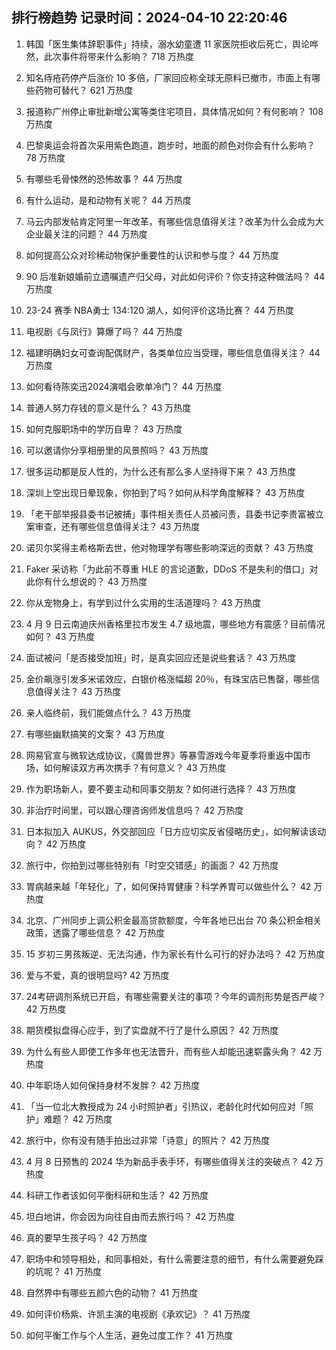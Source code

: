 
## 排行榜趋势 记录时间：2024-04-10 22:20:46
  
  1. 韩国「医生集体辞职事件」持续，溺水幼童遭 11 家医院拒收后死亡，舆论哗然，此次事件将带来什么影响？ 718 万热度
    
  2. 知名痔疮药停产后涨价 10 多倍，厂家回应称全球无原料已撤市，市面上有哪些药物可替代？ 621 万热度
    
  3. 报道称广州停止审批新增公寓等类住宅项目，具体情况如何？有何影响？ 108 万热度
    
  4. 巴黎奥运会将首次采用紫色跑道，跑步时，地面的颜色对你会有什么影响？ 78 万热度
    
  5. 有哪些毛骨悚然的恐怖故事？ 44 万热度
    
  6. 有什么运动，是和动物有关呢？ 44 万热度
    
  7. 马云内部发帖肯定阿里一年改革，有哪些信息值得关注？改革为什么会成为大企业最关注的问题？ 44 万热度
    
  8. 如何提高公众对珍稀动物保护重要性的认识和参与度？ 44 万热度
    
  9. 90 后准新娘婚前立遗嘱遗产归父母，对此如何评价？你支持这种做法吗？ 44 万热度
    
  10. 23-24 赛季 NBA勇士 134:120 湖人，如何评价这场比赛？ 44 万热度
    
  11. 电视剧《与凤行》算爆了吗？ 44 万热度
    
  12. 福建明确妇女可查询配偶财产，各类单位应当受理，哪些信息值得关注？ 44 万热度
    
  13. 如何看待陈奕迅2024演唱会歌单冷门？ 44 万热度
    
  14. 普通人努力存钱的意义是什么？ 43 万热度
    
  15. 如何克服职场中的学历自卑？ 43 万热度
    
  16. 可以邀请你分享相册里的风景照吗？ 43 万热度
    
  17. 很多运动都是反人性的，为什么还有那么多人坚持得下来？ 43 万热度
    
  18. 深圳上空出现日晕现象，你拍到了吗？如何从科学角度解释？ 43 万热度
    
  19. 「老干部举报县委书记被捕」事件相关责任人员被问责，县委书记李贵富被立案审查，还有哪些信息值得关注？ 43 万热度
    
  20. 诺贝尔奖得主希格斯去世，他对物理学有哪些影响深远的贡献？ 43 万热度
    
  21. Faker 采访称「为此前不尊重 HLE 的言论道歉，DDoS 不是失利的借口」对此你有什么想说的？ 43 万热度
    
  22. 你从宠物身上，有学到过什么实用的生活道理吗？ 43 万热度
    
  23. 4 月 9 日云南迪庆州香格里拉市发生 4.7 级地震，哪些地方有震感？目前情况如何？ 43 万热度
    
  24. 面试被问「是否接受加班」时，是真实回应还是说些套话？ 43 万热度
    
  25. 金价飙涨引发多米诺效应，白银价格涨幅超 20％，有珠宝店已售罄，哪些信息值得关注？ 43 万热度
    
  26. 亲人临终前，我们能做点什么？ 43 万热度
    
  27. 有哪些幽默搞笑的文案？ 43 万热度
    
  28. 网易官宣与微软达成协议，《魔兽世界》等暴雪游戏今年夏季将重返中国市场，如何解读双方再次携手？有何意义？ 43 万热度
    
  29. 作为职场新人，要不要主动和同事交朋友？如何进行选择？ 43 万热度
    
  30. 非治疗时间里，可以跟心理咨询师发信息吗？ 42 万热度
    
  31. 日本拟加入 AUKUS，外交部回应「日方应切实反省侵略历史」，如何解读该动向？ 42 万热度
    
  32. 旅行中，你拍到过哪些特别有「时空交错感」的画面？ 42 万热度
    
  33. 胃病越来越「年轻化」了，如何保持胃健康？科学养胃可以做些什么？ 42 万热度
    
  34. 北京、广州同步上调公积金最高贷款额度，今年各地已出台 70 条公积金相关政策，透露了哪些信息？ 42 万热度
    
  35. 15 岁初三男孩叛逆、无法沟通，作为家长有什么可行的好办法吗？ 42 万热度
    
  36. 爱与不爱，真的很明显吗? 42 万热度
    
  37. 24考研调剂系统已开启，有哪些需要关注的事项？今年的调剂形势是否严峻？ 42 万热度
    
  38. 期货模拟盘得心应手，到了实盘就不行了是什么原因？ 42 万热度
    
  39. 为什么有些人即使工作多年也无法晋升，而有些人却能迅速崭露头角？ 42 万热度
    
  40. 中年职场人如何保持身材不发胖？ 42 万热度
    
  41. 「当一位北大教授成为 24 小时照护者」引热议，老龄化时代如何应对「照护」难题？ 42 万热度
    
  42. 旅行中，你有没有随手拍出过非常「诗意」的照片？ 42 万热度
    
  43. 4 月 8 日预售的 2024 华为新品手表手环，有哪些值得关注的突破点？ 42 万热度
    
  44. 科研工作者该如何平衡科研和生活？ 42 万热度
    
  45. 坦白地讲，你会因为向往自由而去旅行吗？ 42 万热度
    
  46. 真的要早生孩子吗？ 42 万热度
    
  47. 职场中和领导相处，和同事相处，有什么需要注意的细节，有什么需要避免踩的坑呢？ 41 万热度
    
  48. 自然界中有哪些五颜六色的动物？ 41 万热度
    
  49. 如何评价杨紫、许凯主演的电视剧《承欢记》？ 41 万热度
    
  50. 如何平衡工作与个人生活，避免过度工作？ 41 万热度
    